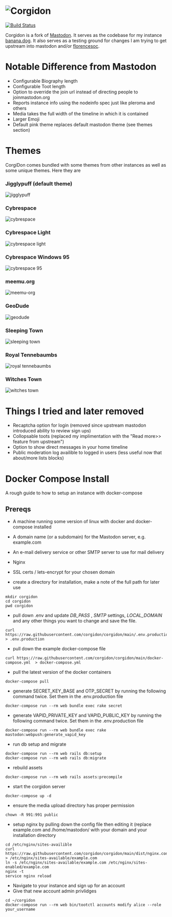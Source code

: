![Corgidon](https://i.imgur.com/NhZc40l.png)
========

[![Build Status](https://img.shields.io/circleci/project/github/msdos621/corgidon.svg)][circleci]

[circleci]: https://circleci.com/gh/msdos621/corgidon

Corgidon is a fork of [Mastodon](https://github.com/tootsuite/mastodon/blob/master/README.md).  It serves as the codebase for my instance [banana.dog](https://banana.dog).  It also serves as a testing ground for changes I am trying to get upstream into mastodon and/or [florencesoc](https://github.com/florence-social).

# Notable Difference from Mastodon

- Configurable Biography length
- Configurable Toot length
- Option to override the join url instead of directing people to joinmastodon.org
- Reports instance info using the nodeinfo spec just like pleroma and others
- Media takes the full width of the timeline in which it is contained
- Larger Emoji
- Default pink theme replaces default mastodon theme (see themes section)

# Themes

CorgiDon comes bundled with some themes from other instances as well as some unique themes.  Here they are

### Jigglypuff (default theme)

![jigglypuff](https://github.com/corgidon/corgidon/blob/main/.preview/jigglypuff.png?raw=true)

### Cybrespace

![cybrespace](https://github.com/corgidon/corgidon/blob/main/.preview/cybrespace.png?raw=true)

### Cybrespace Light

![cybrespace light](https://github.com/corgidon/corgidon/blob/main/.preview/cybrespacelight.png?raw=true)

### Cybrespace Windows 95

![cybrespace 95](https://github.com/corgidon/corgidon/blob/main/.preview/win95.png?raw=true)

### meemu.org

![meemu-org](https://github.com/corgidon/corgidon/blob/main/.preview/meemu.png?raw=true)

### GeoDude

![geodude](https://github.com/corgidon/corgidon/blob/main/.preview/geodude.png?raw=true)

### Sleeping Town

![sleeping town](https://github.com/corgidon/corgidon/blob/main/.preview/sleepingtown.png?raw=true)

### Royal Tennebaumbs

![royal tennebaumbs](https://github.com/corgidon/corgidon/blob/main/.preview/royal.png?raw=true)

### Witches Town

![witches town](https://github.com/corgidon/corgidon/blob/main/.preview/witches.png?raw=true)

# Things I tried and later removed

- Recaptcha option for login (removed since upstream mastodon introduced ability to review sign ups)
- Collopsable toots (replaced my implimentation with the "Read more>> feature from upstream")
- Option to show direct messages in your home timeline
- Public moderation log availible to logged in users (less useful now that about/more lists blocks)

# Docker Compose Install

A rough guide to how to setup an instance with docker-compose

## Prereqs

- A machine running some version of linux with docker and docker-compose installed
- A domain name (or a subdomain) for the Mastodon server, e.g. example.com
- An e-mail delivery service or other SMTP server to use for mail delivery
- Nginx
- SSL certs / lets-encrypt for your chosen domain

- create a directory for installation, make a note of the full path for later use

```
mkdir corgidon
cd corgidon
pwd corgidon
```

- pull down .env and update *DB_PASS* , *SMTP* settings, *LOCAL_DOMAIN* and any other things you want to change and save the file.

```
curl https://raw.githubusercontent.com/corgidon/corgidon/main/.env.production.sample  > .env.production
```

- pull down the example docker-compose file

```
curl https://raw.githubusercontent.com/corgidon/corgidon/main/docker-compose.yml  > docker-compose.yml
```

- pull the latest version of the docker containers

```
docker-compose pull
```

- generate SECRET_KEY_BASE and OTP_SECRET by running the following command twice.  Set them in the .env.production file

```
docker-compose run --rm web bundle exec rake secret
```

- generate VAPID_PRIVATE_KEY and VAPID_PUBLIC_KEY by running the following command twice.  Set them in the .env.production file

```
docker-compose run --rm web bundle exec rake mastodon:webpush:generate_vapid_key
```

- run db setup and migrate

```
docker-compose run --rm web rails db:setup
docker-compose run --rm web rails db:migrate
```

- rebuild assets

```
docker-compose run --rm web rails assets:precompile
```

- start the corgidon server

```
docker-compose up -d
```

- ensure the media upload directory has proper permission

```
chown -R 991:991 public
```

- setup nginx by pulling down the config file then editing it (replace example.com and /home/mastodon/ with your domain and your installation directory

```
cd /etc/nginx/sites-availible 
curl https://raw.githubusercontent.com/corgidon/corgidon/main/dist/nginx.conf  > /etc/nginx/sites-available/example.com
ln -s /etc/nginx/sites-available/example.com /etc/nginx/sites-enabled/example.com
nginx -t
service nginx reload
```

- Navigate to your instance and sign up for an account
- Give that new account admin privlidges

```
cd ~/corgidon
docker-compose run --rm web bin/tootctl accounts modify alice --role your_username
```
